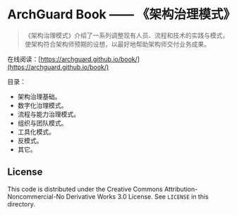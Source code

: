 # ArchGuard Book —— 《架构治理模式》

> 《架构治理模式》介绍了一系列调整现有人员、流程和技术的实践与模式，使架构符合架构师预期的设想，以最好地帮助架构师交付业务成果。

在线阅读：[https://archguard.github.io/book/](https://archguard.github.io/book/)

目录：

- 架构治理基础。
- 数字化治理模式。
- 流程与能力治理模式。
- 组织与团队模式。
- 工具化模式。
- 反模式。
- 其它。

## License

This code is distributed under the Creative Commons Attribution-Noncommercial-No Derivative Works 3.0 License.
See `LICENSE` in this directory.

